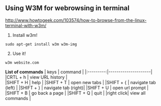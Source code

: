 ## Using W3M for webrowsing in terminal
http://www.howtogeek.com/103574/how-to-browse-from-the-linux-terminal-with-w3m/

1. Install w3m!
```terminal
sudo apt-get install w3m w3m-img
```

2. Use it!
```terminal
w3m website.com
```

**List of commands**
|   keys    | command             |
|:---------:|---------------------|
|CRTL + h   | view URL history    |    
|SHIFT + H  | help                |
|SHIFT + T  | open new tabs       |
|SHIFT + {  | navigate tab (left) |
|SHIFT + }  | navigate tab (right)|
|SHIFT + U  | open url prompt     |
|SHIFT + B  | go back a page      |
|SHIFT + Q  | quit                |
|right click| view all commands   |